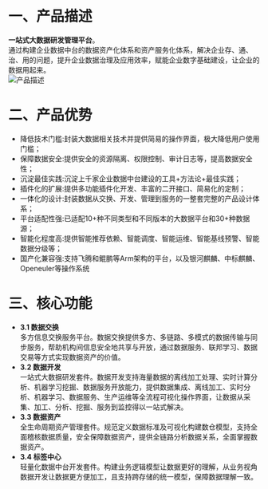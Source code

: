 #  一、产品描述  
   **一站式大数据研发管理平台**。    
  通过构建企业数据中台的数据资产化体系和资产服务化体系，解决企业存、通、治、用的问题，提升企业数据治理及应用效率，赋能企业数字基础建设，让企业的数据用起来。   
  ![产品描述](https://github.com/tanchy82/RealTime-Datawarehouse/blob/master/DeepOne/instruction.png "产品描述")    

# 二、产品优势  
- 降低技术门槛:封装大数据相关技术并提供简易的操作界面，极大降低用户使用门槛；  
- 保障数据安全:提供安全的资源隔离、权限控制、审计日志等，提高数据安全性；  
- 沉淀最佳实践:沉淀上千家企业数据中台建设的工具+方法论+最佳实践；  
- 插件化的扩展:提供多功能插件化开发、丰富的二开接口、简易化的定制；  
- 一体化的设计:封装数据从交换、开发、管理到服务的一整套完整的产品设计体系；  
- 平台适配性强:已适配10+种不同类型和不同版本的大数据平台和30+种数据源；  
- 智能化程度高:提供智能推荐依赖、智能调度、智能运维、智能基线预警、智能数据分级等；  
- 国产化兼容强:支持飞腾和鲲鹏等Arm架构的平台，以及银河麒麟、中标麒麟、Openeuler等操作系统  

# 三、核心功能
- **3.1 数据交换**     
  多方信息交换服务平台。数据交换提供多方、多链路、多模式的数据传输与同步服务，帮助机构间信息安全地共享与开放，通过数据服务、联邦学习、数据交易等方式实现数据资产的价值。    
- **3.2 数据开发**    
  一站式大数据研发套件。数据开发支持海量数据的离线加工处理、实时计算分析、机器学习挖掘、数据服务开放能力，提供数据集成、离线加工、实时分析、机器学习、数据服务、生产运维等全流程可视化操作界面，让数据从采集、加工、分析、挖掘、服务到监控得以一站式解决。 
- **3.3 数据资产**     
  全生命周期资产管理套件。规范定义数据标准及可视化构建数仓模型，支持全面稽核数据质量，安全保障数据资产，提供全链路分析数据关系，全面掌握数据资产。   
- **3.4 标签中心**    
  轻量化数据中台开发套件。构建业务逻辑模型让数据更好的理解，从业务视角数据开发让数据更方便加工，且支持跨存储的统一模型，保障数据理解一致。  
  
  
